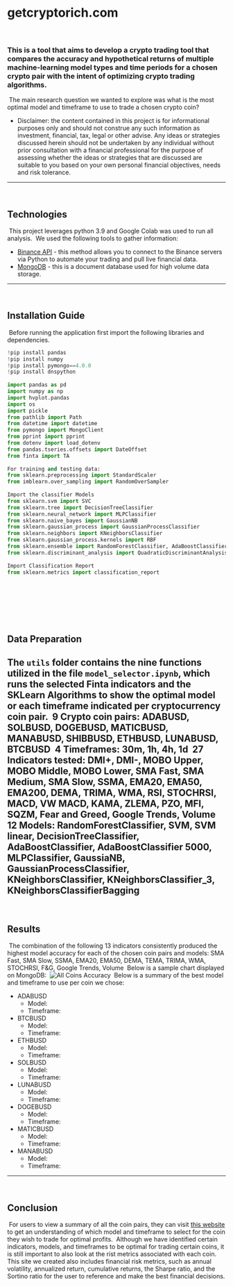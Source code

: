 # getcryptorich.com
​
### This is a tool that aims to develop a crypto trading tool that compares the accuracy and hypothetical returns of multiple machine-learning model types and time periods for a chosen crypto pair with the intent of optimizing crypto trading algorithms.
​
The main research question we wanted to explore was what is the most optimal model and timeframe to use to trade a chosen crypto coin?
​
- Disclaimer: the content contained in this project is for informational purposes only and should not construe any such information as investment, financial, tax, legal or other advise. Any ideas or strategies discussed herein should not be undertaken by any individual without prior consultation with a financial professional for the purpose of assessing whether the ideas or strategies that are discussed are suitable to you based on your own personal financial objectives, needs and risk tolerance.
​
---
​
## Technologies
​
This project leverages python 3.9 and Google Colab was used to run all analysis.
​
We used the following tools to gather information:
​
- [Binance API](https://www.binance.com/en/support/faq/c-6?navId=6) - this method allows you to connect to the Binance servers via Python to automate your trading and pull live financial data.
- [MongoDB](https://www.mongodb.com/) - this is a document database used for high volume data storage.
​
---
​
## Installation Guide
​
Before running the application first import the following libraries and dependencies.
​
```python
!pip install pandas
!pip install numpy
!pip install pymongo==4.0.0
!pip install dnspython
​
import pandas as pd
import numpy as np
import hvplot.pandas
import os
import pickle
from pathlib import Path
from datetime import datetime
from pymongo import MongoClient
from pprint import pprint
from dotenv import load_dotenv
from pandas.tseries.offsets import DateOffset
from finta import TA
​
For training and testing data:
from sklearn.preprocessing import StandardScaler
from imblearn.over_sampling import RandomOverSampler
​
Import the classifier Models
from sklearn.svm import SVC
from sklearn.tree import DecisionTreeClassifier
from sklearn.neural_network import MLPClassifier
from sklearn.naive_bayes import GaussianNB
from sklearn.gaussian_process import GaussianProcessClassifier
from sklearn.neighbors import KNeighborsClassifier
from sklearn.gaussian_process.kernels import RBF
from sklearn.ensemble import RandomForestClassifier, AdaBoostClassifier, BaggingClassifier
from sklearn.discriminant_analysis import QuadraticDiscriminantAnalysis
​
Import Classification Report
from sklearn.metrics import classification_report
​
```
​
---
​
## Data Preparation
​
The `utils` folder contains the nine functions utilized in the file `model_selector.ipynb`, which runs the selected Finta indicators and the SKLearn Algorithms to show the optimal model or each timeframe indicated per cryptocurrency coin pair.
​
**9 Crypto coin pairs**:
ADABUSD, SOLBUSD, DOGEBUSD, MATICBUSD, MANABUSD, SHIBBUSD, ETHBUSD, LUNABUSD, BTCBUSD
​
**4 Timeframes**: 30m, 1h, 4h, 1d
​
**27 Indicators tested**:
DMI+, DMI-, MOBO Upper, MOBO Middle, MOBO Lower, SMA Fast, SMA Medium, SMA Slow, SSMA, EMA20, EMA50, EMA200, DEMA, TRIMA, WMA, RSI, STOCHRSI, MACD, VW MACD, KAMA, ZLEMA, PZO, MFI, SQZM, Fear and Greed, Google Trends, Volume
​
**12 Models**:
RandomForestClassifier, SVM, SVM linear, DecisionTreeClassifier, AdaBoostClassifier, AdaBoostClassifier 5000, MLPClassifier, GaussiaNB, GaussianProcessClassifier, KNeighborsClassifier, KNeighborsClassifier_3, KNeighborsClassifierBagging
​
---
​
## Results
​
The combination of the following 13 indicators consistently produced the highest model accuracy for each of the chosen coin pairs and models:
SMA Fast, SMA Slow, SSMA, EMA20, EMA50, DEMA, TEMA, TRIMA, WMA, STOCHRSI, F&G, Google Trends, Volume
​
Below is a sample chart displayed on MongoDB:
​
![All Coins Accuracy](Images/All_Coins_Accuracy.png)
​
Below is a summary of the best model and timeframe to use per coin we chose:
​
- ADABUSD
​
  - Model:
  - Timeframe:
​
- BTCBUSD
​
  - Model:
  - Timeframe:
​
- ETHBUSD
​
  - Model:
  - Timeframe:
​
- SOLBUSD
​
  - Model:
  - Timeframe:
​
- LUNABUSD
​
  - Model:
  - Timeframe:
​
- DOGEBUSD
​
  - Model:
  - Timeframe:
​
- MATICBUSD
​
  - Model:
  - Timeframe:
​
- MANABUSD
​
  - Model:
  - Timeframe:
​
---
​
## Conclusion
​
For users to view a summary of all the coin pairs, they can visit [this website](https://project-2-liard.vercel.app/) to get an understanding of which model and timeframe to select for the coin they wish to trade for optimal profits.
​
Although we have identified certain indicators, models, and timeframes to be optimal for trading certain coins, it is still important to also look at the rist metrics associated with each coin.
​
This site we created also includes financial risk metrics, such as annual volatility, annualized return, cumulative returns, the Sharpe ratio, and the Sortino ratio for the user to reference and make the best financial decisions.
​